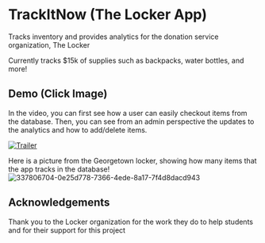 
# TrackItNow (The Locker App)

Tracks inventory and provides analytics for the donation service organization, The Locker

Currently tracks $15k of supplies such as backpacks, water bottles, and more!


## Demo (Click Image)

In the video, you can first see how a user can easily checkout items from the database. Then, you can see from an admin perspective the updates to the analytics and how to add/delete items.

[![Trailer](https://github.com/user-attachments/assets/498a2145-ec17-40b5-b932-e5b0c802284b)](https://youtu.be/VDcYiQ19wrw)


Here is a picture from the Georgetown locker, showing how many items that the app tracks in the database!
![337806704-0e25d778-7366-4ede-8a17-7f4d8dacd943](https://github.com/user-attachments/assets/d1bc36e9-216e-40d1-8af4-ca5b0f1e2920)


## Acknowledgements

Thank you to the Locker organization for the work they do to help students and for their support for this project




